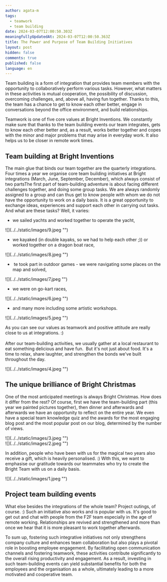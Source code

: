 ```yaml
---
author: agata-m
tags:
  - teamwork
  - team building
date: 2024-03-07T12:00:50.303Z
meaningfullyUpdatedAt: 2024-03-07T12:00:50.363Z
title: The Power and Purpose of Team Building Initiatives
layout: post
hidden: false
comments: true
published: false
language: en
---
```

Team building is a form of integration that provides team members with the opportunity to collaboratively perform various tasks. However, what matters in these activities is mutual cooperation, the possibility of discussion, overcoming challenges, and, above all, having fun together. Thanks to this, the team has a chance to get to know each other better, engage in conversations beyond the office environment, and build relationships.

Teamwork is one of five core values at Bright Inventions. We constantly make sure that thanks to the team building events our team integrates, gets to know each other better and, as a result, works better together and copes with the minor and major problems that may arise in everyday work. It also helps us to be closer in remote work times.

## **Team building at Bright Inventions**

The main glue that binds our team together are the quarterly integrations.  Four times a year we organise core team building initiatives at Bright integrations (March, June, September, December), which always consist of two partsThe first part of team-building adventure is about facing different challenges together, and doing some group tasks. We are always randomly assigned to a group and can thus get to know people with whom we do not have the opportunity to work on a daily basis. It is a great opportunity to exchange ideas, experiences and support each other in carrying out tasks. And what are these tasks? Well, it varies: 

* we sailed yachts and worked together to operate the yacht,

<div className="image">![](../../static/images/9.jpeg "")</div>

* we kayaked (in double kayaks, so we had to help each other ;)) or worked together on a dragon boat race,

<div className="image">![](../../static/images/8.jpeg "")</div>

*  te took part in outdoor games - we were navigating some places on the map and solved,

<div className="image">![](../../static/images/7.jpeg "")</div>

* we were on go-kart races,

<div className="image">![](../../static/images/6.jpeg "")</div>

* and many more including some artistic workshops.

<div className="image">![](../../static/images/5.jpeg "")</div>

As you can see our values as teamwork and positive attitude are really close to us at integrations. :)\
\
After our team-building activities, we usually gather at a local restaurant to eat something delicious and have fun.  But it's not just about food. It's a time to relax, share laughter, and strengthen the bonds we've built throughout the day.

<div className="image">![](../../static/images/4.jpeg "")</div>

## The unique brilliance of Bright Christmas

One of the most anticipated meetings is always Bright Christmas. How does it differ from the rest? Of course, first we have the team-building part (this year we painted pictures together), then dinner and afterwards and afterwards we have an opportunity to reflect on the entire year. We even have a special team knowledge quiz and the awards for the most engaging blog post and the most popular post on our blog, determined by the number of views.



<div className="image">![](../../static/images/3.jpeg "")</div>

<div className="image">![](../../static/images/2.jpeg "")</div>

In addition, people who have been with us for the magical two years also receive a gift, which is heavily personalised. :) With this, we want to emphasise our gratitude towards our teammates who try to create the Bright Team with us on a daily basis.

<div className="image">![](../../static/images/1.jpeg "")</div>

## Project team building events

What else besides the integrations of the whole team? Project outings, of course. :) Such an initiative also works and is popular with us. It's good to get out and chat with people from the F2F team especially in the age of remote working. Relationships are revived and strengthened and more than once we hear that it is more pleasant to work together afterwards.

To sum up, fostering such integrative initiatives not only strengthens company culture and enhances team collaboration but also plays a pivotal role in boosting employee engagement. By facilitating open communication channels and fostering teamwork, these activities contribute significantly to the overall rising productivity and engagement. As a result, investing in such team-building events can yield substantial benefits for both the employees and the organisation as a whole, ultimately leading to a more motivated and cooperative team.